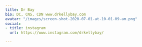 ```yaml
---
title: Dr Bay
bio: DC, CNS, CDN www.drkellybay.com
avatar: "/images/screen-shot-2020-07-01-at-10-01-09-am.png"
social:
- title: instagram
  url: https://www.instagram.com/drkellybay/

---
```

